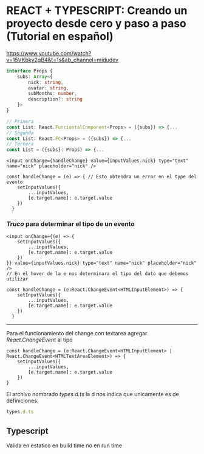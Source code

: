 # REACT + TYPESCRIPT: Creando un proyecto desde cero y paso a paso (Tutorial en español)

https://www.youtube.com/watch?v=15VKbky2gB4&t=1s&ab_channel=midudev

```ts
interface Props {
    subs: Array<{        
        nick: string,
        avatar: string,
        subMonths: number,
        description?: string
    }>
}

// Primera
const List: React.FunciontalComponent<Props> = ({subs}) => {...
// Segunda
const List: React.FC<Props> = ({subs}) => {...
// Tercera
const List = ({subs}: Props) => {...
```



```tsx
<input onChange={handleChange} value={inputValues.nick} type="text" name="nick" placeholder="nick" />

const handleChange = (e) => { // Esto obtendra un error en el type del evento
    setInputValues({
        ...inputValues,
        [e.target.name]: e.target.value
    })
  }

```
### *Truco* para determinar el tipo de un evento

```tsx
<input onChange={(e) => {
    setInputValues({
        ...inputValues,
        [e.target.name]: e.target.value
    })
}} value={inputValues.nick} type="text" name="nick" placeholder="nick" />
// En el hover de la e nos determinara el tipo del dato que debemos utilizar

const handleChange = (e:React.ChangeEvent<HTMLInputElement>) => {
    setInputValues({
        ...inputValues,
        [e.target.name]: e.target.value
    })
  }

```

-----
Para el funcionamiento del change con textarea agregar _React.ChangeEvent<HTMLTextAreaElement>_ al tipo
```tsx
const handleChange = (e:React.ChangeEvent<HTMLInputElement> | React.ChangeEvent<HTMLTextAreaElement>) => {    
    setInputValues({
        ...inputValues,
        [e.target.name]: e.target.value
    })
}
```

El archivo nombrado *types.d.ts* la d nos indica que unicamente es de definiciones.
```ts
types.d.ts
```

## Typescript
Valida en estatico en build time no en run time




